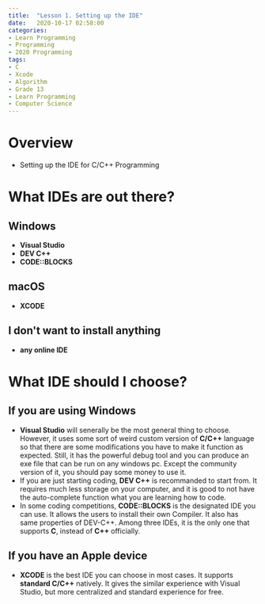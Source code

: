 ```yaml
---
title:  "Lesson 1. Setting up the IDE"
date:   2020-10-17 02:58:00
categories:
- Learn Programming
- Programming
- 2020 Programming
tags:
- C
- Xcode
- Algorithm
- Grade 13
- Learn Programming
- Computer Science
---
```

# Overview
* Setting up the IDE for C/C++ Programming

# What IDEs are out there?
## Windows
* **Visual Studio**
* **DEV C++**
* **CODE::BLOCKS**

## macOS
* **XCODE**

## I don't want to install anything
* **any online IDE**


# What IDE should I choose?
## If you are using Windows
* **Visual Studio** will senerally be the most general thing to choose. However, it uses some sort of weird custom version of **C/C++** language so that there are some modifications you have to make it function as expected. Still, it has the powerful debug tool and you can produce an exe file that can be run on any windows pc. Except the community version of it, you should pay some money to use it.
* If you are just starting coding, **DEV C++** is recommanded to start from. It requires much less storage on your computer, and it is good to not have the auto-complete function what you are learning how to code.
* In some coding competitions, **CODE::BLOCKS** is the designated IDE you can use. It allows the users to install their own Compiler. It also has same properties of DEV-C++. Among three IDEs, it is the only one that supports **C**, instead of **C++** officially.
## If you have an Apple device
* **XCODE** is the best IDE you can choose in most cases. It supports **standard C/C++** natively. It gives the similar experience with Visual Studio, but more centralized and standard experience for free.